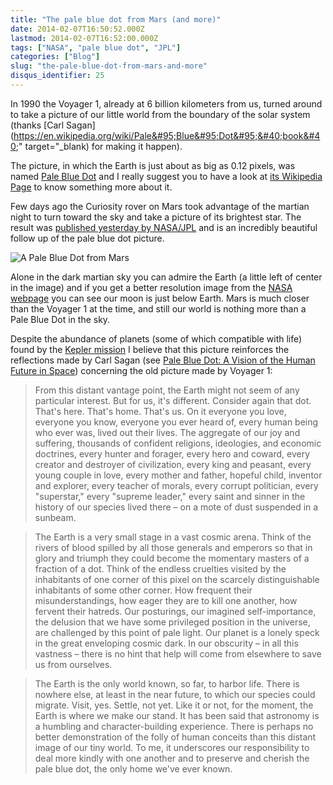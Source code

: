 ```yaml
---
title: "The pale blue dot from Mars (and more)"
date: 2014-02-07T16:50:52.000Z
lastmod: 2014-02-07T16:52:00.000Z
tags: ["NASA", "pale blue dot", "JPL"]
categories: ["Blog"]
slug: "the-pale-blue-dot-from-mars-and-more"
disqus_identifier: 25
---
```


In 1990 the Voyager 1, already at 6 billion kilometers from us, turned around to take a picture of our little world from the boundary of the solar system (thanks [Carl Sagan](https://en.wikipedia.org/wiki/Pale&#95;Blue&#95;Dot&#95;&#40;book&#40;" target="&#95;blank) for making it happen).

The picture, in which the Earth is just about as big as 0.12 pixels, was named [Pale Blue Dot](https://en.wikipedia.org/wiki/Pale_Blue_Dot) and I really suggest you to have a look at [its Wikipedia Page](https://en.wikipedia.org/wiki/Pale_Blue_Dot) to know something more about it.

Few days ago the Curiosity rover on Mars took advantage of the martian night to turn toward the sky and take a picture of its brightest star. The result was [published yesterday by NASA/JPL](https://photojournal.jpl.nasa.gov/catalog/PIA17936) and is an incredibly beautiful follow up of the pale blue dot picture.

![A Pale Blue Dot from Mars](https://www.nasa.gov/sites/default/files/styles/946xvariable_height/public/pia17936_evening_star.jpg)

Alone in the dark martian sky you can admire the Earth (a little left of center in the image) and if you get a better resolution image from the [NASA webpage](https://www.nasa.gov/jpl/msl/earth-view-from-mars-pia17936/) you can see our moon is just below Earth. Mars is much closer than the Voyager 1 at the time, and still our world is nothing more than a Pale Blue Dot in the sky.

Despite the abundance of planets (some of which compatible with life) found by the [Kepler mission](https://kepler.nasa.gov) I believe that this picture reinforces the reflections made by Carl Sagan (see [Pale Blue Dot: A Vision of the Human Future in Space](https://en.wikipedia.org/wiki/Pale_Blue_Dot:_A_Vision_of_the_Human_Future_in_Space)) concerning the old picture made by Voyager 1:

> From this distant vantage point, the Earth might not seem of any particular interest. But for us, it's different. Consider again that dot. That's here. That's home. That's us. On it everyone you love, everyone you know, everyone you ever heard of, every human being who ever was, lived out their lives. The aggregate of our joy and suffering, thousands of confident religions, ideologies, and economic doctrines, every hunter and forager, every hero and coward, every creator and destroyer of civilization, every king and peasant, every young couple in love, every mother and father, hopeful child, inventor and explorer, every teacher of morals, every corrupt politician, every "superstar," every "supreme leader," every saint and sinner in the history of our species lived there – on a mote of dust suspended in a sunbeam.

>The Earth is a very small stage in a vast cosmic arena. Think of the rivers of blood spilled by all those generals and emperors so that in glory and triumph they could become the momentary masters of a fraction of a dot. Think of the endless cruelties visited by the inhabitants of one corner of this pixel on the scarcely distinguishable inhabitants of some other corner. How frequent their misunderstandings, how eager they are to kill one another, how fervent their hatreds. Our posturings, our imagined self-importance, the delusion that we have some privileged position in the universe, are challenged by this point of pale light. Our planet is a lonely speck in the great enveloping cosmic dark. In our obscurity – in all this vastness – there is no hint that help will come from elsewhere to save us from ourselves.

>The Earth is the only world known, so far, to harbor life. There is nowhere else, at least in the near future, to which our species could migrate. Visit, yes. Settle, not yet. Like it or not, for the moment, the Earth is where we make our stand. It has been said that astronomy is a humbling and character-building experience. There is perhaps no better demonstration of the folly of human conceits than this distant image of our tiny world. To me, it underscores our responsibility to deal more kindly with one another and to preserve and cherish the pale blue dot, the only home we've ever known.